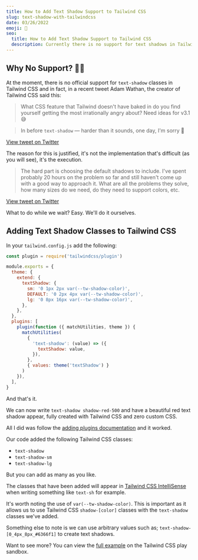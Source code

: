 ```yaml
---
title: How to Add Text Shadow Support to Tailwind CSS
slug: text-shadow-with-tailwindcss
date: 03/26/2022
emoji: 👤
seo:
  title: How to Add Text Shadow Support to Tailwind CSS
  description: Currently there is no support for text shadows in Tailwind CSS, even though it's one of the most requested features. Find out how to add it yourself.
---
```


## Why No Support? 🤷‍♂️

At the moment, there is no official support for `text-shadow` classes in Tailwind CSS and in fact, in a recent tweet Adam Wathan, the creator of Tailwind CSS said this:

> What CSS feature that Tailwind doesn't have baked in do you find yourself getting the most irrationally angry about? Need ideas for v3.1 😅

> In before `text-shadow` — harder than it sounds, one day, I'm sorry 👀

[View tweet on Twitter](https://twitter.com/adamwathan/status/1507431966412611591?s=20&t=augWHUcu8eIqNRWNCAAn9Q)

The reason for this is justified, it's not the implementation that's difficult (as you will see), it's the execution.

> The hard part is choosing the default shadows to include. I've spent probably 20 hours on the problem so far and still haven't come up with a good way to approach it. What are all the problems they solve, how many sizes do we need, do they need to support colors, etc.

[View tweet on Twitter](https://twitter.com/adamwathan/status/1507433677927727104?s=20&t=NTtEa-65fs_7MWFxra0Icw)

What to do while we wait? Easy. We'll do it ourselves.

## Adding Text Shadow Classes to Tailwind CSS

In your `tailwind.config.js` add the following:

```js
const plugin = require('tailwindcss/plugin')

module.exports = {
  theme: {
    extend: {
      textShadow: {
        sm: '0 1px 2px var(--tw-shadow-color)',
        DEFAULT: '0 2px 4px var(--tw-shadow-color)',
        lg: '0 8px 16px var(--tw-shadow-color)',
      },
    },
  },
  plugins: [
    plugin(function ({ matchUtilities, theme }) {
      matchUtilities(
        {
          'text-shadow': (value) => ({
            textShadow: value,
          }),
        },
        { values: theme('textShadow') }
      )
    }),
  ],
}
```

And that's it.

We can now write `text-shadow shadow-red-500` and have a beautiful red text shadow appear, fully created with Tailwind CSS and zero custom CSS.

All I did was follow the [adding plugins documentation](https://tailwindcss.com/docs/plugins#adding-utilities) and it worked.

Our code added the following Tailwind CSS classes:

- `text-shadow`
- `text-shadow-sm`
- `text-shadow-lg`

But you can add as many as you like.

The classes that have been added will appear in [Tailwind CSS IntelliSense](https://tailwindcss.com/docs/editor-setup#intelli-sense-for-vs-code) when writing something like `text-sh` for example.

It's worth noting the use of `var(--tw-shadow-color)`. This is important as it allows us to use Tailwind CSS `shadow-[color]` classes with the `text-shadow` classes we've added.

Something else to note is we can use arbitrary values such as; `text-shadow-[0_4px_8px_#6366f1]` to create text shadows.

Want to see more? You can view the [full example](https://play.tailwindcss.com/wJi9jhaOyb) on the Tailwind CSS play sandbox.
